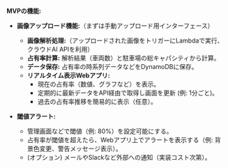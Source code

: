 **MVPの機能:**
    
- **画像アップロード機能:**（まずは手動アップロード用インターフェース）
    - **画像解析処理:**（アップロードされた画像をトリガーにLambdaで実行、クラウドAI APIを利用）
    - **占有率計算:** 解析結果（車両数）と駐車場の総キャパシティから計算。
    - **データ保存:** 占有率の時系列データなどをDynamoDBに保存。
    - **リアルタイム表示Webアプリ:**
        - 現在の占有率（数値、グラフなど）を表示。
        - 定期的に最新データをAPI経由で取得し画面を更新 (例: 1分ごと)。
        - 過去の占有率推移を簡易的に表示（任意）。
            
- **閾値アラート:**
	- 管理画面などで閾値（例: 80%）を設定可能にする。
    - 占有率が閾値を超えたら、Webアプリ上でアラートを表示する（例: 背景色変更、警告メッセージ表示）。
    - (オプション) メールやSlackなど外部への通知（実装コスト次第）。